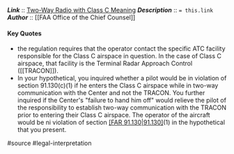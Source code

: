 ***Link***      :: [Two-Way Radio with Class C Meaning](https://www.faa.gov/about/office_org/headquarters_offices/agc/practice_areas/regulations/interpretations/Data/interps/2006/Granby_2006_Legal_Interpretation.pdf)
***Description***      :: `= this.link`
***Author*** :: [[FAA Office of the Chief Counsel]]

#### Key Quotes
* the regulation requires that the operator contact the specific ATC facility responsible for the Class C airspace in question. In the case of Class C airspace, that facility is the Terminal Radar Approach Control ([[TRACON]]).
* In your hypothetical, you inquired whether a pilot would be in violation of section 91.130(c)(1) if he enters the Class C airspace while in two-way communication with the Center and not the TRACON. You further inquired if the Center's "failure to hand him off" would relieve the pilot of the responsibility to establish two-way communication with the TRACON prior to entering their Class C airspace. The operator of the aircraft would be ni violation of section [[FAR 91.130|91.130]](c)(1) in the hypothetical that you present.


#source #legal-interpretation 
